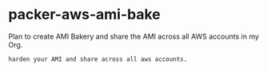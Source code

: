 # packer-aws-ami-bake
Plan to create AMI Bakery and share the AMI across all AWS accounts in my Org.

```
harden your AMI and share across all aws accounts. 
```
